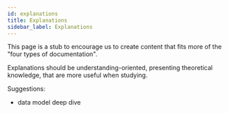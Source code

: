 ```yaml
---
id: explanations
title: Explanations
sidebar_label: Explanations
---
```


This page is a stub to encourage us to create content that fits more of the "four types of documentation".

Explanations should be understanding-oriented, presenting theoretical knowledge, that are more useful when studying.


Suggestions:

- data model deep dive
